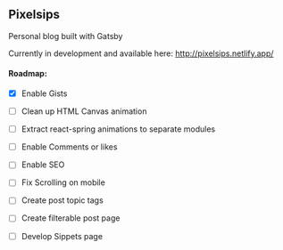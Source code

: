 ## Pixelsips

Personal blog built with Gatsby

Currently in development and available here: http://pixelsips.netlify.app/


#### Roadmap:

- [X] Enable Gists
- [ ] Clean up HTML Canvas animation
- [ ] Extract react-spring animations to separate modules
- [ ] Enable Comments or likes
- [ ] Enable SEO
- [ ] Fix Scrolling on mobile
- [ ] Create post topic tags
- [ ] Create filterable post page
- [ ] Develop Sippets page

